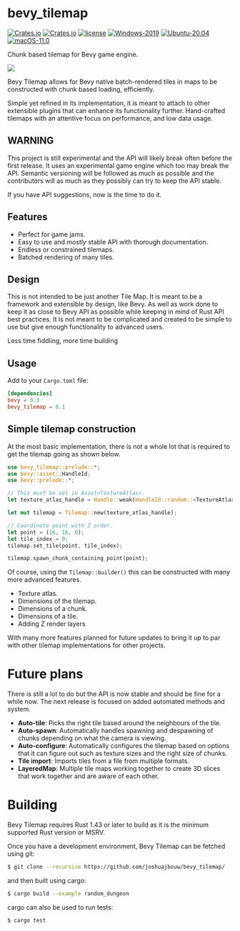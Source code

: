 # bevy_tilemap
[![Crates.io](https://img.shields.io/crates/v/bevy_tilemap.svg)](https://crates.io/crates/bevy_tilemap)
[![Crates.io](https://img.shields.io/crates/d/bevy_tilemap.svg)](https://crates.io/crates/bevy_tilemap)
[![license](https://img.shields.io/badge/license-MIT-blue.svg)](https://github.com/joshuajbouw/bevy_tilemap/blob/master/LICENSE)
[![Windows-2019](https://github.com/joshuajbouw/bevy_tilemap/workflows/Windows-2019/badge.svg)](https://github.com/joshuajbouw/bevy_tilemap/actions)
[![Ubuntu-20.04](https://github.com/joshuajbouw/bevy_tilemap/workflows/Ubuntu-20.04/badge.svg)](https://github.com/joshuajbouw/bevy_tilemap/actions)
[![macOS-11.0](https://github.com/joshuajbouw/bevy_tilemap/workflows/macOS-11.0/badge.svg)](https://github.com/joshuajbouw/bevy_tilemap/actions)

Chunk based tilemap for Bevy game engine.

![](assets/img/logo.gif)

Bevy Tilemap allows for Bevy native batch-rendered tiles in maps to be 
constructed with chunk based loading, efficiently.

Simple yet refined in its implementation, it is meant to attach to other 
extensible plugins that can enhance its functionality further. Hand-crafted
tilemaps with an attentive focus on performance, and low data usage.

## WARNING
This project is still experimental and the API will likely break often before 
the first release. It uses an experimental game engine which too may break the
API. Semantic versioning will be followed as much as possible and the 
contributors will as much as they possibly can try to keep the API stable.

If you have API suggestions, now is the time to do it.

## Features
* Perfect for game jams.
* Easy to use and *mostly* stable API with thorough documentation.
* Endless or constrained tilemaps.
* Batched rendering of many tiles.

## Design 
This is not intended to be just another Tile Map. It is meant to be a framework 
and extensible by design, like Bevy. As well as work done to keep it as close to 
Bevy API as possible while keeping in mind of Rust API best practices. It is not
meant to be complicated and created to be simple to use but give enough 
functionality to advanced users.

Less time fiddling, more time building

## Usage
Add to your `Cargo.toml` file:
```toml
[dependencies]
bevy = 0.3
bevy_tilemap = 0.1
```

## Simple tilemap construction

At the most basic implementation, there is not a whole lot that is required to
get the tilemap going as shown below.

```rust
use bevy_tilemap::prelude::*;
use bevy::asset::HandleId;
use bevy::prelude::*;

// This must be set in Asset<TextureAtlas>.
let texture_atlas_handle = Handle::weak(HandleId::random::<TextureAtlas>());

let mut tilemap = Tilemap::new(texture_atlas_handle);

// Coordinate point with Z order.
let point = (16, 16, 0);
let tile_index = 0;
tilemap.set_tile(point, tile_index);

tilemap.spawn_chunk_containing_point(point);
```

Of course, using the `Tilemap::builder()` this can be constructed with many more
advanced features.

* Texture atlas.
* Dimensions of the tilemap.
* Dimensions of a chunk.
* Dimensions of a tile.
* Adding Z render layers

With many more features planned for future updates to bring it up to par with
other tilemap implementations for other projects.

# Future plans

There is still a lot to do but the API is now stable and should be fine for a
while now. The next release is focused on added automated methods and system.

- **Auto-tile**: Picks the right tile based around the neighbours of the tile.
- **Auto-spawn**: Automatically handles spawning and despawning of chunks
depending on what the camera is viewing.
- **Auto-configure**: Automatically configures the tilemap based on options 
that it can figure out such as texture sizes and the right size of chunks.
- **Tile import**: Imports tiles from a file from multiple formats.
- **LayeredMap**: Multiple tile maps working together to create 3D slices that
work together and are aware of each other.

# Building

Bevy Tilemap requires Rust 1.43 or later to build as it is the minimum supported
Rust version or MSRV.

Once you have a development environment, Bevy Tilemap can be fetched using git:

```bash
$ git clone --recursive https://github.com/joshuajbouw/bevy_tilemap/
```

and then built using cargo:

```bash
$ cargo build --example random_dungeon
```

cargo can also be used to run tests:

```
$ cargo test
```
